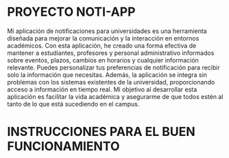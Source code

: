 # PROYECTO NOTI-APP
Mi aplicación de notificaciones para universidades es una herramienta diseñada para mejorar la comunicación y la interacción en entornos académicos. Con esta aplicación, he creado una forma efectiva de mantener a estudiantes, profesores y personal administrativo informados sobre eventos, plazos, cambios en horarios y cualquier información relevante. Puedes personalizar tus preferencias de notificación para recibir solo la información que necesitas. Además, la aplicación se integra sin problemas con los sistemas existentes de la universidad, proporcionando acceso a información en tiempo real. Mi objetivo al desarrollar esta aplicación es facilitar la vida académica y asegurarme de que todos estén al tanto de lo que está sucediendo en el campus.

# INSTRUCCIONES PARA EL BUEN FUNCIONAMIENTO
